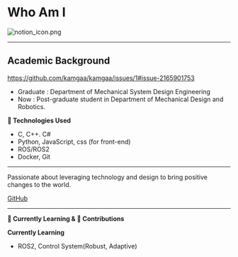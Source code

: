 # Who Am I

![notion_icon.png](https://prod-files-secure.s3.us-west-2.amazonaws.com/88720323-18ba-494b-871f-dea8076afbe8/1e02ec52-3378-4e1e-ac55-2706d003fc41/notion_icon.png)

---

## Academic Background

https://github.com/kamgaa/kamgaa/issues/1#issue-2165901753

- Graduate : Department of Mechanical System Design Engineering
- Now : Post-graduate student in Department of Mechanical Design and Robotics.

**🔨 Technologies Used**

- C, C++. C#
- Python, JavaScript, css (for front-end)
- ROS/ROS2
- Docker, Git

---

Passionate about leveraging technology and design to bring positive changes to the world.

[GitHub](https://github.com/kamgaa) 

---

**🌱 Currently Learning & 🤝 Contributions**

**Currently Learning**

- ROS2, Control System(Robust, Adaptive)
